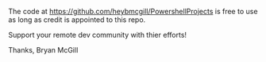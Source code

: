 The code at 
https://github.com/heybmcgill/PowershellProjects 
is free to use as long as credit is appointed to this repo.

Support your remote dev community with thier efforts!


Thanks,
Bryan McGill